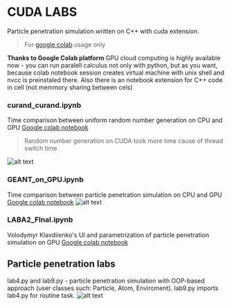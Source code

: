 # CUDA LABS
Particle penetration simulation written on C++ with cuda extension.
>For [google colab](https://colab.research.google.com) usage only

**Thanks to Google Colab platform** GPU cloud computing is highly available now - you can run paralell calculus not only with python, but as you want, because colab notebook session creates virtual machine with unix shell and nvcc is preinstaled there.
Also there is an notebook extension for C++ code in cell (not memmory sharing between cels)
### curand_curand.ipynb
Time comparison between uniform random number generation on CPU and GPU
[Google colab notebook](https://colab.research.google.com/drive/17J1jVTBmZ7ePZfyD4XPGSZ96-fS0V529)
> Random number generation on CUDA took more time cause of thread switch time
 
![alt text](https://imgur.com/xYA0PRQ.png "uniform random generation time")
### GEANT_on_GPU.ipynb
Time comparison between particle penetration simulation on CPU and GPU
[Google colab notebook](https://colab.research.google.com/drive/1tIGtICU3budeBFCy1_s9W2d7ldDqSlP0)
![alt text](https://imgur.com/uvkIopH.png "simulation time")
### LABA2_FInal.ipynb
Volodymyr Klavdiienko's UI and parametrization of particle penetration simulation on GPU
[Google colab notebook](https://colab.research.google.com/drive/15yr_zj2BVLVBq-4YROuBpkZRl3RuSz3s)

## Particle penetration labs
lab4.py and lab9.py - particle penetration simulation with OOP-based approach (user classes such: Particle, Atom, Enviroment).
lab9.py imports lab4.py for routine task.
![alt text](https://imgur.com/5ihIor9.jpg "particles penetration")
